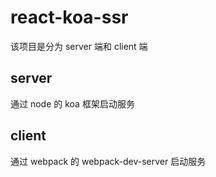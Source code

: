 # react-koa-ssr

该项目是分为 server 端和 client 端

## server

通过 node 的 koa 框架启动服务

## client

通过 webpack 的 webpack-dev-server 启动服务